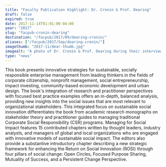 ```yaml
---
title: "Faculty Publication Highlight: Dr. Cronin & Prof. Dearing"
draft: false
expired: true
date: 2017-11-14T01:01:00-04:00
year: "2017"
slug: "facpub-cronin-dearing"
destination: "/facpub/2017/09/dearing-cronin/"
aliases: ["/facpub/2017/Sep/dearing-cronin/"]
imagethumb: "2017-11/dear-thumb.jpg"
imagealt: "A photo of Dr. Cronin & Prof. Dearing during their interview"
type: "news"
---
```


This book presents innovative strategies for sustainable, socially responsible enterprise management from leading thinkers in the fields of corporate citizenship, nonprofit management, social entrepreneurship, impact investing, community-based economic development and urban design. The book's integration of research and practitioner perspectives with focused best practice examples offers an in-depth, balanced analysis, providing new insights into the social issues that are most relevant to organizational stakeholders. This integrated focus on sustainable social innovation differentiates the book from academic research monographs on stakeholder theory and practitioner guides to managing traditional Corporate Social Responsibility (CSR) programs. Managing for Social Impact features 15 contributed chapters written by thought leaders, industry analysts, and managers of global and local organizations who are engaged with innovative models of sustainable social impact. The editors also provide a substantive introductory chapter describing a new strategic framework for enhancing the Return on Social Innovation (ROSI) through four pillars of social change: Open Circles, Focused Purpose Sharing, Mutuality of Success, and a Persistent Change Perspective.
